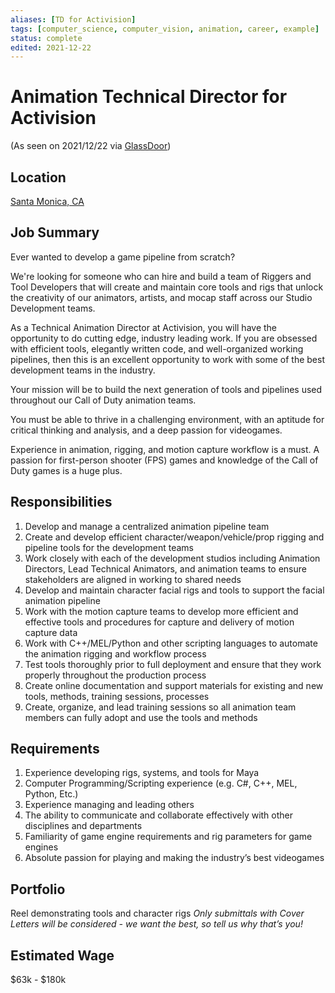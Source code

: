 ```yaml
---
aliases: [TD for Activision]
tags: [computer_science, computer_vision, animation, career, example]
status: complete
edited: 2021-12-22
---
```


# Animation Technical Director for Activision
(As seen on 2021/12/22 via [GlassDoor](https://www.glassdoor.com/Job/animation-technical-director-jobs-SRCH_KO0,28.htm))

## Location
[Santa Monica, CA](https://goo.gl/maps/zuuTnh91XKST93Zw8)

## Job Summary
Ever wanted to develop a game pipeline from scratch?

We're looking for someone who can hire and build a team of Riggers and Tool Developers that will create and maintain core tools and rigs that unlock the creativity of our animators, artists, and mocap staff across our Studio Development teams.

As a Technical Animation Director at Activision, you will have the opportunity to do cutting edge, industry leading work. If you are obsessed with efficient tools, elegantly written code, and well-organized working pipelines, then this is an excellent opportunity to work with some of the best development teams in the industry.

Your mission will be to build the next generation of tools and pipelines used throughout our Call of Duty animation teams.

You must be able to thrive in a challenging environment, with an aptitude for critical thinking and analysis, and a deep passion for videogames.

Experience in animation, rigging, and motion capture workflow is a must. A passion for first-person shooter (FPS) games and knowledge of the Call of Duty games is a huge plus.

## Responsibilities
1. Develop and manage a centralized animation pipeline team
2. Create and develop efficient character/weapon/vehicle/prop rigging and pipeline tools for the development teams
3. Work closely with each of the development studios including Animation Directors, Lead Technical Animators, and animation teams to ensure stakeholders are aligned in working to shared needs
4. Develop and maintain character facial rigs and tools to support the facial animation pipeline
5. Work with the motion capture teams to develop more efficient and effective tools and procedures for capture and delivery of motion capture data
6. Work with C++/MEL/Python and other scripting languages to automate the animation rigging and workflow process
7. Test tools thoroughly prior to full deployment and ensure that they work properly throughout the production process
8. Create online documentation and support materials for existing and new tools, methods, training sessions, processes
9. Create, organize, and lead training sessions so all animation team members can fully adopt and use the tools and methods

## Requirements
1. Experience developing rigs, systems, and tools for Maya
2. Computer Programming/Scripting experience (e.g. C#, C++, MEL, Python, Etc.)
3. Experience managing and leading others
4. The ability to communicate and collaborate effectively with other disciplines and departments
5. Familiarity of game engine requirements and rig parameters for game engines
6. Absolute passion for playing and making the industry’s best videogames

## Portfolio
Reel demonstrating tools and character rigs
_Only submittals with Cover Letters will be considered - we want the best, so tell us why that’s you!_

## Estimated Wage
$63k - $180k
